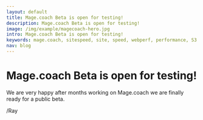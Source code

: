 ```yaml
---
layout: default
title: Mage.coach Beta is open for testing!
description: Mage.coach Beta is open for testing!
image: /img/example/magecoach-hero.jpg
intro: Mage.coach Beta is open for testing!
keywords: mage.coach, sitespeed, site, speed, webperf, performance, S3
nav: blog
---
```


# Mage.coach Beta is open for testing!

<a href="{{ site.url-non }}{{ page.url }}" title="{{ page.title }}"><amp-img noloading width="100" height="100" alt="{{ page.title }}" layout="responsive" src="{{site.static-url}}{{ page.image }}" class="photo pull-left"></amp-img></a>

We are very happy after months working on Mage.coach we are finally ready for a public beta.

/Ray
